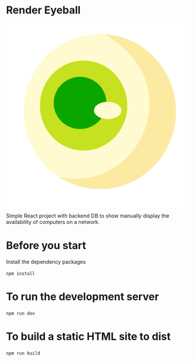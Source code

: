 # Render Eyeball

<img align="center" src="https://raw.githubusercontent.com/Lonerobot/render-eyeball/refs/heads/main/src/assets/eyeball.png?token=GHSAT0AAAAAACZJUPBNA5SJYSVWZUURZES6ZYXMD2A)"/>

Simple React project with backend DB to show manually display the availability of computers on a network.

Before you start 
======================

Install the dependency packages

`npm install`

To run the development server
==============================

`npm run dev`

To build a static HTML site to dist
====================================

`npm run build`

